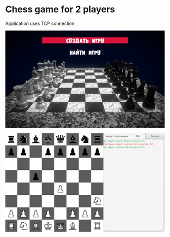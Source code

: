 # Chess game for 2 players

Application uses TCP connection

![maze-generator](https://github.com/maximaa2001/chess/blob/master/menu.png)

![maze-generator](https://github.com/maximaa2001/chess/blob/master/game.png)

